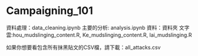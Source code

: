 # Campaigning_101

資料處理：data_cleaning.ipynb
主要的分析: analysis.ipynb
資料：資料夾
文字雲:hou_mudslinging_content.R, Ke_mudslinging_content.R, lai_mudslinging.R

如果你想要看包含所有抹黑貼文的CSV檔，請下載：all_attacks.csv
